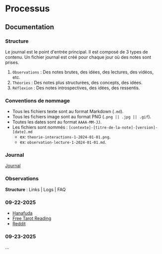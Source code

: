# Processus

## Documentation

### Structure

Le journal est le point d'entrée principal. Il est composé de 3 types de contenu. Un fichier journal est créé pour chaque jour où des notes sont prises.

1. `Observations` : Des notes brutes, des idées, des lectures, des vidéos, etc.
2. `Théories` : Des notes plus structurées, des concepts, des idées.
3. `Réflexion` : Des notes introspectives, des idées, des ressentis.

### Conventions de nommage

- Tous les fichiers texte sont au format Markdown (`.md`).
- Tous les fichiers image sont au format PNG (`.png || .jpg || .gif`).
- Toutes les dates sont au format `AAAA-MM-JJ`.
- Les fichiers sont nommés : `[contexte]-[titre-de-la-note]-[version]-[date].md`
  - ex: `theorie-interactions-1-2024-01-01.png`.
  - ex: `observation-lecture-1-2024-01-01.md`.

### Journal

[Journal](/journal/journal.md)

### Observations

**Structure** : Links | Logs | FAQ

### 09-22-2025

- [Hanafuda](/observations/09-22-2025/hanafuda.md)
- [Free Tarot Reading](/observations/09-22-2025/free-tarot-reading.md)
- [Reddit](/observations/09-22-2025/reddit.md)

### 09-23-2025

...
